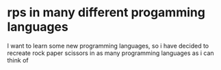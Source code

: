 # rps in many different progamming languages 
I want to learn some new programming languages, so i have decided to recreate rock paper scissors in as many programming languages as i can think of
